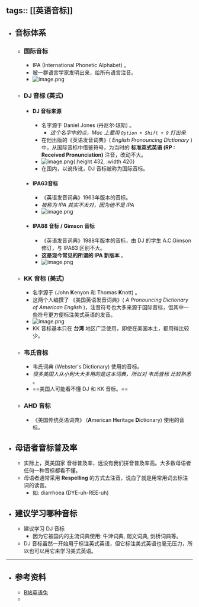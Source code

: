 tags:: [[英语音标]]
---

- ## 音标体系
	- ### 国际音标
		- IPA (International Phonetic Alphabet) 。
		- 被一群语言学家发明出来，给所有语言注音。
		- ![image.png](../assets/image_1687192877111_0.png)
	- ### DJ 音标 (英式)
		- #### DJ 音标来源
			- 名字源于 Daniel Jones (丹尼尔·琼斯) 。
				- *这个名字中的点，Mac 上要用 `Option + Shift + 9` 打出来*
			- 在他出版的《英语发音词典》( *English Pronouncing Dictionary* ) 中，从国际音标中借鉴符号，为当时的 **标准英式英语 (RP : Received Pronunciation)** 注音，改动不大。
			- ![image.png](../assets/image_1687194325081_0.png){:height 432, :width 420}
			- 在国内，以讹传讹，DJ 音标被称为国际音标。
		- #### IPA63音标
			- 《英语发音词典》1963年版本的音标。
			- *被称为 IPA 其实不太对，因为他不是 IPA*
			- ![image.png](../assets/image_1687194847677_0.png)
		- #### IPA88 音标 / Gimson 音标
			- 《英语发音词典》1988年版本的音标，由 DJ 的学生 A.C.Gimson 修订，与 IPA63 区别不大。
			- **这是现今常见的所谓的 IPA 新版本** 。
			- ![image.png](../assets/image_1687195097438_0.png)
	- ### KK 音标 (美式)
		- 名字源于 (John **K**enyon 和 Thomas **K**nott) 。
		- 这两个人编撰了 《美国英语发音词典》( *A Pronouncing Dictionary of American English* )，注音符号也大多来源于国际音标，但其中一些符号更方便标注美式英语的发音。
		- ![image.png](../assets/image_1687195530797_0.png)
		- KK 音标基本只在 **台湾** 地区广泛使用，即使在美国本土，都用得比较少。
	- ### 韦氏音标
		- 韦氏词典 (Webster's Dictionary) 使用的音标。
		- *很多美国人从小到大大多用的是这本词典，所以对 韦氏音标 比较熟悉* 。
		- ==美国人可能看不懂 DJ 和 KK 音标。==
	- ### AHD 音标
		- 《美国传统英语词典》 (**A**merican **H**eritage **D**ictionary) 使用的音标。
- ## 母语者音标普及率
	- 实际上，英美国家 音标普及率，远没有我们拼音普及率高。大多数母语者任何一种音标都看不懂。
	- 母语者通常采用 **Respelling** 的方式去注音，说白了就是用常用词去标注词的读音。
		- 如: diarrhoea (DYE-uh-REE-uh)
- ## 建议学习哪种音标
	- 建议学习 DJ 音标
		- 因为它被国内的主流词典使用: 牛津词典, 朗文词典, 剑桥词典等。
	- DJ 音标虽然一开始用于标注英式英语，但它标注美式英语也毫无压力，所以也可以用它来学习美式英语。
- ---
- ## 参考资料
	- [B站英语兔](https://www.bilibili.com/video/BV1iV411z7Nj/?p=2&vd_source=f1fbb083ddef12dcff3388779faac201)
	-